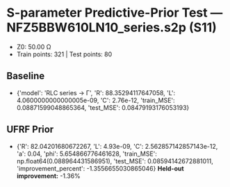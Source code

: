 # S-parameter Predictive-Prior Test — NFZ5BBW610LN10_series.s2p (S11)
- Z0: 50.00 Ω
- Train points: 321  |  Test points: 80

## Baseline
- {'model': 'RLC series -> Γ', 'R': 88.35294117647058, 'L': 4.0600000000000005e-09, 'C': 2.76e-12, 'train_MSE': 0.08871599048865364, 'test_MSE': 0.08479193176053193}

## UFRF Prior
- {'R': 82.04201680672267, 'L': 4.93e-09, 'C': 2.562857142857143e-12, 'a': 0.04, 'phi': 5.654866776461628, 'train_MSE': np.float64(0.088964431586951), 'test_MSE': 0.08594142672881011, 'improvement_percent': -1.3556655030865046}
**Held-out improvement:** -1.36%